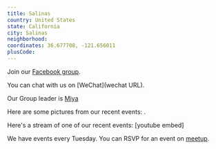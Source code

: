 ```yaml
---
title: Salinas
country: United States
state: California
city: Salinas
neighborhood: 
coordinates: 36.677708, -121.656011
plusCode:
---
```

Join our [Facebook group](https://www.facebook.com/groups/free.code.camp.salinas.valley).

You can chat with us on [WeChat](wechat URL).

Our Group leader is [Miya](freecodecamp.org/miya)

Here are some pictures from our recent events:
![]().

Here's a stream of one of our recent events:
[youtube embed]

We have events every Tuesday. You can RSVP for an event on [meetup](meetupurl).
